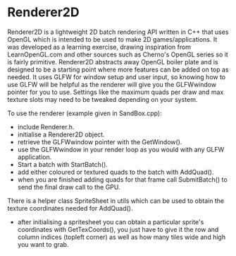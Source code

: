 # Renderer2D

Renderer2D is a lightweight 2D batch rendering API written in C++ that uses OpenGL which is intended to be used to make 2D games/applications.
It was developed as a learning exercise, drawing inspiration from LearnOpenGL.com and other sources such as Cherno's OpenGL series so it is fairly primitive. 
Renderer2D abstracts away OpenGL boiler plate and is designed to be a starting point where more features can be added on top as needed. 
It uses GLFW for window setup and user input, so knowing how to use GLFW will be helpful as the renderer will give you the GLFWwindow pointer for you to use.
Settings like the maximum quads per draw and max texture slots may need to be tweaked depending on your system.

To use the renderer (example given in SandBox.cpp):
- include Renderer.h.
- initialise a Renderer2D object.
- retrieve the GLFWwindow pointer with the GetWindow().
- use the GLFWwindow in your render loop as you would with any GLFW application.
- Start a batch with StartBatch().
- add either coloured or textured quads to the batch with AddQuad().
- when you are finished adding quads for that frame call SubmitBatch() to send the final draw call to the GPU.

There is a helper class SpriteSheet in utils which can be used to obtain the texture coordinates needed for AddQuad().
- after initialising a spritesheet you can obtain a particular sprite's coordinates with GetTexCoords(), you just have to give it the row and column indices (topleft corner) as well as how
  many tiles wide and high you want to grab. 
